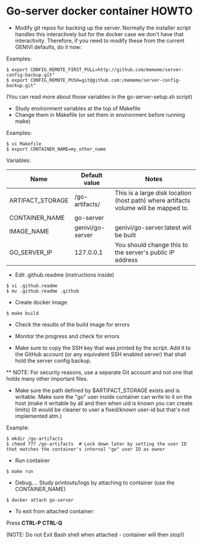 # Go-server docker container HOWTO

* Modify git repos for backing up the server.
Normally the installer script handles this interactively but for the
docker case we don't have that interactivity.  Therefore, if you need to
modify these from the current GENIVI defaults, do it now:

Examples:
```
$ export CONFIG_REMOTE_FIRST_PULL=http://github.com/mememe/server-config-backup.git"
$ export CONFIG_REMOTE_PUSH=git@github.com:/mememe/server-config-backup.git"
```

(You can read more about those variables in the go-server-setup.sh script)

* Study environment variables at the top of Makefile
* Change them in Makefile (or set them in environment before running make)

Examples:
```
$ vi Makefile
$ export CONTAINER_NAME=my_other_name
```
Variables:

| Name | Default value | Notes |
|------|---------------|-------|
| ARTIFACT_STORAGE | /go-artifacts/ | This is a large disk location (host path) where artifacts volume will be mapped to. |
| CONTAINER_NAME | go-server | |
| IMAGE_NAME | genivi/go-server | genivi/go-server:latest will be built |
| GO_SERVER_IP | 127.0.0.1 | You should change this to the server's public IP address |

* Edit .github.readme (instructions inside)

```
$ vi .github.readme
$ mv .github.readme .github
```

* Create docker image

```
$ make build
```

* Check the results of the build image for errors

* Monitor the progress and check for errors

* Make sure to copy the SSH key that was printed by the script.  Add it to
the GitHub account (or any equivalent SSH enabled server) that shall hold
the server config backup.

** NOTE: For security reasons, use a separate Git account and not one that holds many other important files.

* Make sure the path defined by $ARTIFACT_STORAGE exists and is writable. Make sure the "go" user inside container can write to it on the host (make it writable by all and then when uid is known you can create limits) (It would be cleaner to user a fixed/known user-id but that's not implemented atm.)

Example:

```
$ mkdir /go-artifacts
$ chmod 777 /go-artifacts  # Lock down later by setting the user ID that matches the container's internal "go" user ID as owner
```

* Run container

```
$ make run
```

* Debug....  Study printouts/logs by attaching to container (use the CONTAINER_NAME)
```
$ docker attach go-server
```

* To exit from attached container:

Press **CTRL-P CTRL-Q**

(NOTE: Do not Exit Bash shell when attached - container will then stop!)

